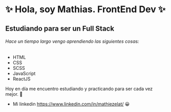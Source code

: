 #  ✨ Hola, soy Mathias. FrontEnd Dev ✨

## Estudiando para ser un Full Stack

###### Hace un tiempo largo vengo aprendiendo las siguientes cosas:
- HTML
- CSS
- SCSS
- JavaScript
- ReactJS

Hoy en día me encuentro estudiando y practicando para ser cada vez mejor. 🤯

- Mi linkedin https://www.linkedin.com/in/mathiezelat/ 😀


<!---
mathiezelat/mathiezelat is a ✨ special ✨ repository because its `README.md` (this file) appears on your GitHub profile.
You can click the Preview link to take a look at your changes.
--->
